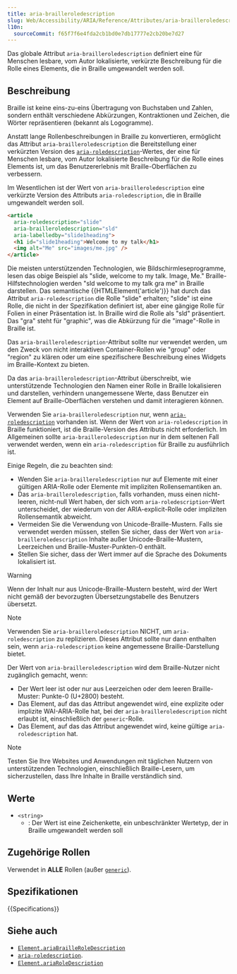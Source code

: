 ```yaml
---
title: aria-brailleroledescription
slug: Web/Accessibility/ARIA/Reference/Attributes/aria-brailleroledescription
l10n:
  sourceCommit: f65f7f6e4fda2cb1bd0e7db17777e2cb20be7d27
---
```


Das globale Attribut `aria-brailleroledescription` definiert eine für Menschen lesbare, vom Autor lokalisierte, verkürzte Beschreibung für die Rolle eines Elements, die in Braille umgewandelt werden soll.

## Beschreibung

Braille ist keine eins-zu-eins Übertragung von Buchstaben und Zahlen, sondern enthält verschiedene Abkürzungen, Kontraktionen und Zeichen, die Wörter repräsentieren (bekannt als Logogramme).

Anstatt lange Rollenbeschreibungen in Braille zu konvertieren, ermöglicht das Attribut `aria-brailleroledescription` die Bereitstellung einer verkürzten Version des [`aria-roledescription`](/de/docs/Web/Accessibility/ARIA/Reference/Attributes/aria-roledescription)-Wertes, der eine für Menschen lesbare, vom Autor lokalisierte Beschreibung für die Rolle eines Elements ist, um das Benutzererlebnis mit Braille-Oberflächen zu verbessern.

Im Wesentlichen ist der Wert von `aria-brailleroledescription` eine verkürzte Version des Attributs `aria-roledescription`, die in Braille umgewandelt werden soll.

```html
<article
  aria-roledescription="slide"
  aria-brailleroledescription="sld"
  aria-labelledby="slide1heading">
  <h1 id="slide1heading">Welcome to my talk</h1>
  <img alt="Me" src="images/me.jpg" />
</article>
```

Die meisten unterstützenden Technologien, wie Bildschirmleseprogramme, lesen das obige Beispiel als "slide, welcome to my talk. Image, Me." Braille-Hilfstechnologien werden "sld welcome to my talk gra me" in Braille darstellen. Das semantische {{HTMLElement('article')}} hat durch das Attribut `aria-roledescription` die Rolle "slide" erhalten; "slide" ist eine Rolle, die nicht in der Spezifikation definiert ist, aber eine gängige Rolle für Folien in einer Präsentation ist. In Braille wird die Rolle als "sld" präsentiert. Das "gra" steht für "graphic", was die Abkürzung für die "image"-Rolle in Braille ist.

Das `aria-brailleroledescription`-Attribut sollte nur verwendet werden, um den Zweck von nicht interaktiven Container-Rollen wie "group" oder "region" zu klären oder um eine spezifischere Beschreibung eines Widgets im Braille-Kontext zu bieten.

Da das `aria-brailleroledescription`-Attribut überschreibt, wie unterstützende Technologien den Namen einer Rolle in Braille lokalisieren und darstellen, verhindern unangemessene Werte, dass Benutzer ein Element auf Braille-Oberflächen verstehen und damit interagieren können.

Verwenden Sie `aria-brailleroledescription` nur, wenn [`aria-roledescription`](/de/docs/Web/Accessibility/ARIA/Reference/Attributes/aria-roledescription) vorhanden ist. Wenn der Wert von `aria-roledescription` in Braille funktioniert, ist die Braille-Version des Attributs nicht erforderlich. Im Allgemeinen sollte `aria-brailleroledescription` nur in dem seltenen Fall verwendet werden, wenn ein `aria-roledescription` für Braille zu ausführlich ist.

Einige Regeln, die zu beachten sind:

- Wenden Sie `aria-brailleroledescription` nur auf Elemente mit einer gültigen ARIA-Rolle oder Elemente mit impliziten Rollensemantiken an.
- Das `aria-brailleroledescription`, falls vorhanden, muss einen nicht-leeren, nicht-null Wert haben, der sich vom `aria-roledescription`-Wert unterscheidet, der wiederum von der ARIA-explicit-Rolle oder impliziten Rollensemantik abweicht.
- Vermeiden Sie die Verwendung von Unicode-Braille-Mustern. Falls sie verwendet werden müssen, stellen Sie sicher, dass der Wert von `aria-brailleroledescription` Inhalte außer Unicode-Braille-Mustern, Leerzeichen und Braille-Muster-Punkten-0 enthält.
- Stellen Sie sicher, dass der Wert immer auf die Sprache des Dokuments lokalisiert ist.

> [!WARNING]
> Wenn der Inhalt nur aus Unicode-Braille-Mustern besteht, wird der Wert nicht gemäß der bevorzugten Übersetzungstabelle des Benutzers übersetzt.

> [!NOTE]
> Verwenden Sie `aria-brailleroledescription` NICHT, um `aria-roledescription` zu replizieren. Dieses Attribut sollte nur dann enthalten sein, wenn `aria-roledescription` keine angemessene Braille-Darstellung bietet.

Der Wert von `aria-brailleroledescription` wird dem Braille-Nutzer nicht zugänglich gemacht, wenn:

- Der Wert leer ist oder nur aus Leerzeichen oder dem leeren Braille-Muster: Punkte-0 (U+2800) besteht.
- Das Element, auf das das Attribut angewendet wird, eine explizite oder implizite WAI-ARIA-Rolle hat, bei der `aria-brailleroledescription` nicht erlaubt ist, einschließlich der `generic`-Rolle.
- Das Element, auf das das Attribut angewendet wird, keine gültige `aria-roledescription` hat.

> [!NOTE]
> Testen Sie Ihre Websites und Anwendungen mit täglichen Nutzern von unterstützenden Technologien, einschließlich Braille-Lesern, um sicherzustellen, dass Ihre Inhalte in Braille verständlich sind.

## Werte

- `<string>`
  - : Der Wert ist eine Zeichenkette, ein unbeschränkter Wertetyp, der in Braille umgewandelt werden soll

## Zugehörige Rollen

Verwendet in **ALLE** Rollen (außer [`generic`](/de/docs/Web/Accessibility/ARIA/Reference/Roles/generic_role)).

## Spezifikationen

{{Specifications}}

## Siehe auch

- [`Element.ariaBrailleRoleDescription`](/de/docs/Web/API/Element/ariaBrailleRoleDescription)
- [`aria-roledescription`](/de/docs/Web/Accessibility/ARIA/Reference/Attributes/aria-roledescription).
- [`Element.ariaRoleDescription`](/de/docs/Web/API/Element/ariaRoleDescription)
